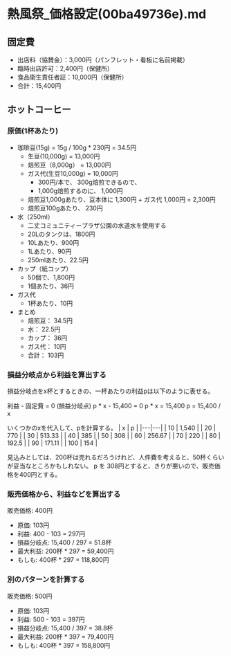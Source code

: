 # 熱風祭_価格設定(00ba49736e).md

## 固定費
- 出店料（協賛金）：3,000円（パンフレット・看板に名前掲載）
- 臨時出店許可：2,400円（保健所）
- 食品衛生責任者証：10,000円（保健所）
- 合計：15,400円

## ホットコーヒー
### 原価(1杯あたり)
- 珈琲豆(15g) = 15g / 100g * 230円 = 34.5円
  - 生豆(10,000g) = 13,000円
  - 焙煎豆（8,000g） = 13,000円
  - ガス代(生豆10,000g) = 10,000円
    - 300円/本で、 300g焙煎できるので、
    - 1,000g焙煎するのに、 1,000円
  - 焙煎豆1,000gあたり、豆本体に 1,300円 + ガス代 1,000円 = 2,300円
  - 焙煎豆100gあたり、 230円
- 水（250ml）
  - 二丈コミュニティープラザ公園の水道水を使用する
  - 20Lのタンクは、1800円
  - 10Lあたり、900円
  - 1Lあたり、90円
  - 250mlあたり、22.5円
- カップ（紙コップ）
  - 50個で、1,800円
  - 1個あたり、36円
- ガス代
  - 1杯あたり、10円
- まとめ
  - 焙煎豆： 34.5円
  - 水： 22.5円
  - カップ： 36円
  - ガス代： 10円
  - 合計： 103円

### 損益分岐点から利益を算出する
損益分岐点をx杯とするときの、一杯あたりの利益pは以下のように表せる。

利益 - 固定費 = 0 (損益分岐点)
p * x - 15,400 = 0
p * x = 15,400
p = 15,400 / x

いくつかのxを代入して、pを計算する。
| x | p |
|---|---|
| 10 | 1,540 |
| 20 | 770 |
| 30 | 513.33 |
| 40 | 385 |
| 50 | 308 |
| 60 | 256.67 |
| 70 | 220 |
| 80 | 192.5 |
| 90 | 171.11 |
| 100 | 154 |

見込みとしては、200杯は売れるだろうけれど、人件費を考えると、50杯くらいが妥当なところかもしれない。
p を 308円とすると、きりが悪いので、販売価格を400円とする。

### 販売価格から、利益などを算出する
販売価格: 400円
- 原価: 103円
- 利益: 400 - 103 = 297円
- 損益分岐点: 15,400 / 297 = 51.8杯
- 最大利益: 200杯 * 297 = 59,400円
- もしも: 400杯 * 297 = 118,800円

### 別のパターンを計算する
販売価格: 500円
- 原価: 103円
- 利益: 500 - 103 = 397円
- 損益分岐点: 15,400 / 397 = 38.8杯
- 最大利益: 200杯 * 397 = 79,400円
- もしも: 400杯 * 397 = 158,800円


